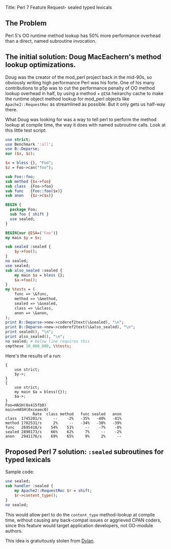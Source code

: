 Title: Perl 7 Feature Request- sealed typed lexicals

##  The Problem

Perl 5's OO runtime method lookup has 50% more performance overhead than a direct, named subroutine invocation.


## The initial solution: Doug MacEachern's method lookup optimizations.

Doug was the creator of the mod_perl project back in the mid-90s, so obviously writing high performance Perl was his forte.  One of his many contributions to p5p was to cut the performance penalty of OO method lookup overhead in half, by using a method + `@ISA` heirarchy cache to make the runtime object method lookup for mod_perl objects like `Apache2::RequestRec` as streamlined as possible.  But it only gets us half-way there.

What Doug was looking for was a way to tell perl to perform the method lookup at compile time, the way it does with named subroutine calls.  Look at this little test script:

```perl
use strict;
use Benchmark ':all';
use B::Deparse;
our ($x, $z);

$x = bless {}, "Foo";
$z = Foo->can("foo");

sub Foo::foo;
sub method {$x->foo}
sub class  {Foo->foo}
sub func   {Foo::foo($x)}
sub anon   {$z->($x)}

BEGIN {
  package Foo;
  sub foo { shift }
  use sealed;
}

BEGIN{our @ISA=('Foo')}
my main $y = $x;

sub sealed :sealed {
    $y->foo();
}
no sealed;
use sealed;
sub also_sealed :sealed {
    my main $a = bless {};
    $a->foo();
}
my %tests = (
    func => \&func,
    method => \&method,
    sealed => \&sealed,
    class => \&class,
    anon => \&anon,
);
print B::Deparse->new->coderef2text(\&sealed), "\n";
print B::Deparse->new->coderef2text(\&also_sealed), "\n";
print sealed(), "\n";
print also_sealed(), "\n";
no sealed; # below line requires this
cmpthese 10_000_000, \%tests;
```

Here's the results of a run:

```
{
    use strict;
    $y->;
}
{
    use strict;
    my main $a = bless({});
    $a->;
}
Foo=HASH(0x415fb0)
main=HASH(0xceaec0)
            Rate  class method   func sealed   anon
class  1745201/s     --    -2%   -35%   -40%   -41%
method 1782531/s     2%     --   -34%   -38%   -39%
func   2695418/s    54%    51%     --    -7%    -8%
sealed 2890173/s    66%    62%     7%     --    -2%
anon   2941176/s    69%    65%     9%     2%     --
```


## Proposed Perl 7 solution: `:sealed`  subroutines for typed lexicals

Sample code:

```perl
use sealed;
sub handler :sealed {
	my Apache2::RequestRec $r = shift;
	$r->content_type();
}
no sealed;
```

This would allow perl to do the `content_type` method-lookup at compile time, without causing any back-compat issues or aggrieved CPAN coders, since this feature would target application developers, not OO-module authors.

This idea is gratuitously stolen from [Dylan](https://jim.studt.net/dirm/interim-5.html).